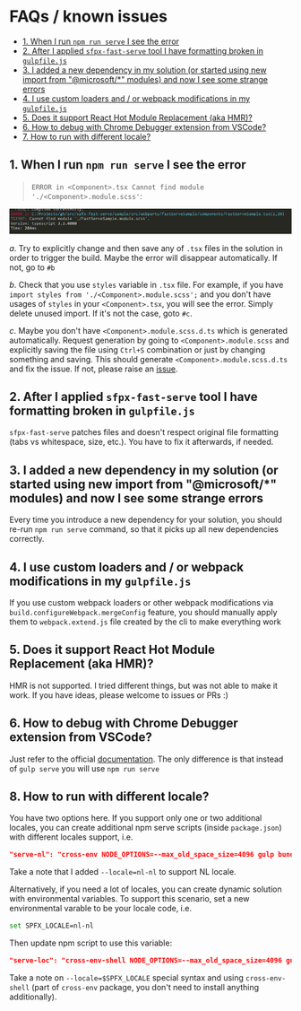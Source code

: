 # FAQs / known issues <!-- omit in toc -->

- [1. When I run `npm run serve` I see the error](#1-when-i-run-npm-run-serve-i-see-the-error)
- [2. After I applied `sfpx-fast-serve` tool I have formatting broken in `gulpfile.js`](#2-after-i-applied-sfpx-fast-serve-tool-i-have-formatting-broken-in-gulpfilejs)
- [3. I added a new dependency in my solution (or started using new import from "@microsoft/*" modules) and now I see some strange errors](#3-i-added-a-new-dependency-in-my-solution-or-started-using-new-import-from-microsoft-modules-and-now-i-see-some-strange-errors)
- [4. I use custom loaders and / or webpack modifications in my `gulpfile.js`](#5-i-use-custom-loaders-and--or-webpack-modifications-in-my-gulpfilejs)
- [5. Does it support React Hot Module Replacement (aka HMR)?](#6-does-it-support-react-hot-module-replacement-aka-hmr)
- [6. How to debug with Chrome Debugger extension from VSCode?](#8-how-to-debug-with-chrome-debugger-extension-from-vscode)
- [7. How to run with different locale?](#10-how-to-run-with-different-locale)

## 1. When I run `npm run serve` I see the error

> `ERROR in <Component>.tsx Cannot find module './<Component>.module.scss'`:

![Error](img/missing-module-error.png)

*a*. Try to explicitly change and then save any of `.tsx` files in the solution in order to trigger the build. Maybe the error will disappear automatically. If not, go to `#b`  

*b*. Check that you use `styles` variable in `.tsx` file. For example, if you have `import styles from './<Component>.module.scss';` and you don't have usages of `styles` in your `<Component>.tsx`, you will see the error. Simply delete unused import. If it's not the case, goto `#c`.  

*c*. Maybe you don't have `<Component>.module.scss.d.ts` which is generated automatically. Request generation by going to `<Component>.module.scss` and explicitly saving the file using `Ctrl+S` combination or just by changing something and saving. This should generate `<Component>.module.scss.d.ts` and fix the issue. If not, please raise an [issue](https://github.com/s-KaiNet/spfx-fast-serve/issues).

## 2. After I applied `sfpx-fast-serve` tool I have formatting broken in `gulpfile.js`

`sfpx-fast-serve` patches files and doesn't respect original file formatting (tabs vs whitespace, size, etc.). You have to fix it afterwards, if needed.

## 3. I added a new dependency in my solution (or started using new import from "@microsoft/*" modules) and now I see some strange errors

Every time you introduce a new dependency for your solution, you should re-run `npm run serve` command, so that it picks up all new dependencies correctly.

## 4. I use custom loaders and / or webpack modifications in my `gulpfile.js`

If you use custom webpack loaders or other webpack modifications via `build.configureWebpack.mergeConfig` feature, you should manually apply them to `webpack.extend.js` file created by the cli to make everything work
  
## 5. Does it support React Hot Module Replacement (aka HMR)?

HMR is not supported. I tried different things, but was not able to make it work. If you have ideas, please welcome to issues or PRs :)

## 6. How to debug with Chrome Debugger extension from VSCode?

Just refer to the official [documentation](https://docs.microsoft.com/en-us/sharepoint/dev/spfx/debug-in-vscode). The only difference is that instead of `gulp serve` you will use `npm run serve`

## 8. How to run with different locale?

You have two options here. If you support only one or two additional locales, you can create additional npm serve scripts (inside `package.json`) with different locales support, i.e.

```json
"serve-nl": "cross-env NODE_OPTIONS=--max_old_space_size=4096 gulp bundle --custom-serve --locale=nl-nl && cross-env NODE_OPTIONS=--max_old_space_size=4096 webpack-dev-server --mode development --config ./webpack.js --env.env=dev",
```

Take a note that I added `--locale=nl-nl` to support NL locale.

Alternatively, if you need a lot of locales, you can create dynamic solution with environmental variables. To support this scenario, set a new environmental varable to be your locale code, i.e.

```bash
set SPFX_LOCALE=nl-nl
```

Then update npm script to use this variable:

```json
"serve-loc": "cross-env-shell NODE_OPTIONS=--max_old_space_size=4096 gulp bundle --custom-serve --locale=$SPFX_LOCALE && cross-env NODE_OPTIONS=--max_old_space_size=4096 webpack-dev-server --mode development --config ./webpack.js --env.env=dev"
```

Take a note on `--locale=$SPFX_LOCALE` special syntax and using `cross-env-shell` (part of `cross-env` package, you don't need to install anything additionally).
